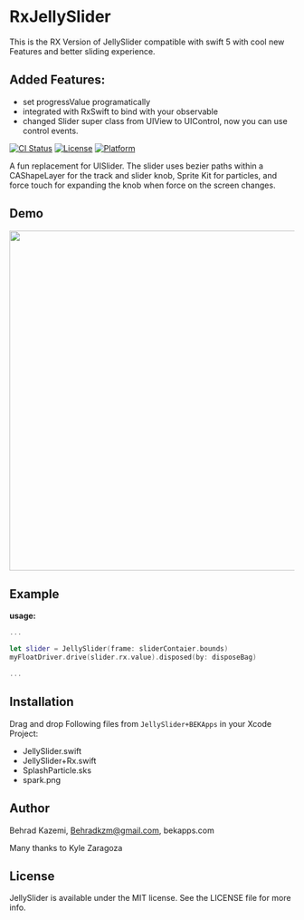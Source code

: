 # RxJellySlider

This is the RX Version of JellySlider compatible with swift 5 with cool new Features and better sliding experience.


## Added Features:
- set progressValue programatically
- integrated with RxSwift to bind with your observable<Float>
- changed Slider super class from UIView to UIControl, now you can use control events.

[![CI Status](http://img.shields.io/travis/popwarsweet/JellySlider.svg?style=flat)](https://travis-ci.org/popwarsweet/JellySlider)
[![License](https://img.shields.io/cocoapods/l/JellySlider.svg?style=flat)](http://cocoapods.org/pods/JellySlider)
[![Platform](https://img.shields.io/cocoapods/p/JellySlider.svg?style=flat)](http://cocoapods.org/pods/JellySlider)

A fun replacement for UISlider. The slider uses bezier paths within a CAShapeLayer for the track and slider knob, Sprite Kit for particles, and force touch for expanding the knob when force on the screen changes.

## Demo
<img src="https://github.com/popwarsweet/JellySlider/blob/master/demo.gif" width="600">

## Example

__usage:__
```swift
...

let slider = JellySlider(frame: sliderContaier.bounds)
myFloatDriver.drive(slider.rx.value).disposed(by: disposeBag)

...

```

## Installation

Drag and drop Following files from `JellySlider+BEKApps` in your Xcode Project:

- JellySlider.swift
- JellySlider+Rx.swift
- SplashParticle.sks
- spark.png

## Author
Behrad Kazemi, Behradkzm@gmail.com, bekapps.com

Many thanks to Kyle Zaragoza

## License

JellySlider is available under the MIT license. See the LICENSE file for more info.
